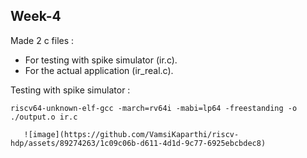 ## Week-4
Made 2 c files :
   - For testing with spike simulator (ir.c).
   - For the actual application (ir_real.c).
      
   


Testing with spike simulator : 
```
riscv64-unknown-elf-gcc -march=rv64i -mabi=lp64 -freestanding -o ./output.o ir.c
    
   ![image](https://github.com/VamsiKaparthi/riscv-hdp/assets/89274263/1c09c06b-d611-4d1d-9c77-6925ebcbdec8)



